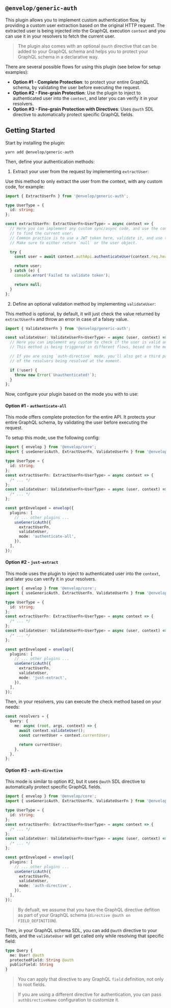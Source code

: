 ## `@envelop/generic-auth`

This plugin allows you to implement custom authentication flow, by providing a custom user extraction based on the original HTTP request. The extracted user is being injected into the GraphQL execution `context` and you can use it in your resolvers to fetch the current user.

> The plugin also comes with an optional `@auth` directive that can be added to your GraphQL schema and helps you to protect your GraphQL schema in a declarative way.

There are several possible flows for using this plugin (see below for setup examples):

- **Option #1 - Complete Protection**: to protect your entire GraphQL schema, by validating the user before executing the request.
- **Option #2 - Fine-grain Protection**: Use the plugin to inject to authenticated user into the `context`, and later you can verify it in your resolvers.
- **Option #3 - Fine-grain Protection with Directives**: Uses `@auth` SDL directive to automatically protect specific GraphQL fields.

## Getting Started

Start by installing the plugin:

```
yarn add @envelop/generic-auth
```

Then, define your authentication methods:

1. Extract your user from the request by implementing `extractUser`:

Use this method to only extract the user from the context, with any custom code, for example:

```ts
import { ExtractUserFn } from '@envelop/generic-auth';

type UserType = {
  id: string;
};

const extractUserFn: ExtractUserFn<UserType> = async context => {
  // Here you can implement any custom sync/async code, and use the context built so far in Envelop and the HTTP request
  // to find the current user.
  // Common practice is to use a JWT token here, validate it, and use the payload as-is, or fetch the user from an external services.
  // Make sure to either return `null` or the user object.

  try {
    const user = await context.authApi.authenticateUser(context.req.headers.authorization);

    return user;
  } catch (e) {
    console.error('Failed to validate token');

    return null;
  }
};
```

2. Define an optional validation method by implementing `validateUser`:

This method is optional, by default, it will just check the value returned by `extractUserFn` and throw an error in case of a falsey value.

```ts
import { ValidateUserFn } from '@envelop/generic-auth';

const validateUser: ValidateUserFn<UserType> = async (user, context) => {
  // Here you can implement any custom to check if the user is valid and have access to the server.
  // This method is being triggered in different flows, besed on the mode you chose to implement.

  // If you are using `auth-directive` mode, you'll also get a third parameter for the GraphQLResolveInfo
  // of the resolvers being resolved at the moment.

  if (!user) {
    throw new Error(`Unauthenticated!`);
  }
};
```

Now, configure your plugin based on the mode you with to use:

#### Option #1 - `authenticate-all`

This mode offers complete protection for the entire API. It protects your entire GraphQL schema, by validating the user before executing the request.

To setup this mode, use the following config:

```ts
import { envelop } from '@envelop/core';
import { useGenericAuth, ExtractUserFn, ValidateUserFn } from '@envelop/generic-auth';

type UserType = {
  id: string;
};
const extractUserFn: ExtractUserFn<UserType> = async context => {
  /* ... */
};
const validateUser: ValidateUserFn<UserType> = async (user, context) => {
  /* ... */
};

const getEnveloped = envelop({
  plugins: [
    // ... other plugins ...
    useGenericAuth({
      extractUserFn,
      validateUser,
      mode: 'authenticate-all',
    }),
  ],
});
```

#### Option #2 - `just-extract`

This mode uses the plugin to inject to authenticated user into the `context`, and later you can verify it in your resolvers.

```ts
import { envelop } from '@envelop/core';
import { useGenericAuth, ExtractUserFn, ValidateUserFn } from '@envelop/generic-auth';

type UserType = {
  id: string;
};
const extractUserFn: ExtractUserFn<UserType> = async context => {
  /* ... */
};
const validateUser: ValidateUserFn<UserType> = async (user, context) => {
  /* ... */
};

const getEnveloped = envelop({
  plugins: [
    // ... other plugins ...
    useGenericAuth({
      extractUserFn,
      validateUser,
      mode: 'just-extract',
    }),
  ],
});
```

Then, in your resolvers, you can execute the check method based on your needs:

```ts
const resolvers = {
  Query: {
    me: async (root, args, context) => {
      await context.validateUser();
      const currentUser = context.currentUser;

      return currentUser;
    },
  },
};
```

#### Option #3 - `auth-directive`

This mode is similar to option #2, but it uses `@auth` SDL directive to automatically protect specific GraphQL fields.

```ts
import { envelop } from '@envelop/core';
import { useGenericAuth, ExtractUserFn, ValidateUserFn } from '@envelop/generic-auth';

type UserType = {
  id: string;
};
const extractUserFn: ExtractUserFn<UserType> = async context => {
  /* ... */
};
const validateUser: ValidateUserFn<UserType> = async (user, context) => {
  /* ... */
};

const getEnveloped = envelop({
  plugins: [
    // ... other plugins ...
    useGenericAuth({
      extractUserFn,
      validateUser,
      mode: 'auth-directive',
    }),
  ],
});
```

> By defualt, we assume that you have the GraphQL directive defition as part of your GraphQL schema (`directive @auth on FIELD_DEFINITION`).

Then, in your GraphQL schema SDL, you can add `@auth` directive to your fields, and the `validateUser` will get called only while resolving that specific field:

```graphql
type Query {
  me: User! @auth
  protectedField: String @auth
  publicField: String
}
```

> You can apply that directive to any GraphQL `field` definition, not only to root fields.

> If you are using a different directive for authentication, you can pass `authDirectiveName` configuration to customize it.
